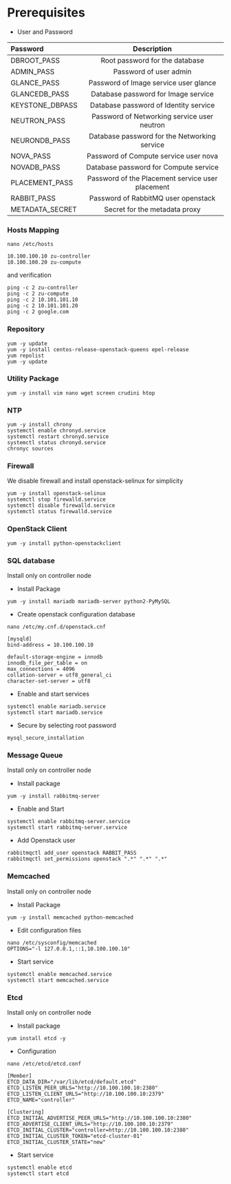 # Prerequisites
- User and Password

| Password       | Description     |
| :------------- | :----------: |
| DBROOT_PASS | Root password for the database |
|  ADMIN_PASS | Password of user admin |
|  GLANCE_PASS | Password of Image service user glance |
|  GLANCEDB_PASS | Database password for Image service |
| KEYSTONE_DBPASS | Database password of Identity service | 
|  NEUTRON_PASS | Password of Networking service user neutron |
|  NEURONDB_PASS | Database password for the Networking service |
|  NOVA_PASS | Password of Compute service user nova |
|  NOVADB_PASS | Database password for Compute service |
| PLACEMENT_PASS | Password of the Placement service user placement |
|  RABBIT_PASS | Password of RabbitMQ user openstack |
|  METADATA_SECRET | Secret for the metadata proxy |

### Hosts Mapping
```
nano /etc/hosts
```
```
10.100.100.10 zu-controller
10.100.100.20 zu-compute
```
and verification
```
ping -c 2 zu-controller
ping -c 2 zu-compute
ping -c 2 10.101.101.10
ping -c 2 10.101.101.20
ping -c 2 google.com
```
### Repository
```
yum -y update
yum -y install centos-release-openstack-queens epel-release
yum repolist
yum -y update
```
### Utility Package
```
yum -y install vim nano wget screen crudini htop
```
### NTP
```
yum -y install chrony
systemctl enable chronyd.service
systemctl restart chronyd.service
systemctl status chronyd.service
chronyc sources
```
### Firewall
We disable firewall and install openstack-selinux for simplicity
```
yum -y install openstack-selinux
systemctl stop firewalld.service
systemctl disable firewalld.service
systemctl status firewalld.service
```
### OpenStack Client
```
yum -y install python-openstackclient
```
### SQL database
Install only on controller node
- Install Package
```
yum -y install mariadb mariadb-server python2-PyMySQL
```
- Create openstack configuration database
```
nano /etc/my.cnf.d/openstack.cnf

[mysqld]
bind-address = 10.100.100.10

default-storage-engine = innodb
innodb_file_per_table = on
max_connections = 4096
collation-server = utf8_general_ci
character-set-server = utf8
```
- Enable and start services
```
systemctl enable mariadb.service
systemctl start mariadb.service
```
- Secure by selecting root password
```
mysql_secure_installation
```
### Message Queue
Install only on controller node
- Install package
```
yum -y install rabbitmq-server
```
- Enable and Start
```
systemctl enable rabbitmq-server.service
systemctl start rabbitmq-server.service
```
- Add Openstack user
```
rabbitmqctl add_user openstack RABBIT_PASS
rabbitmqctl set_permissions openstack ".*" ".*" ".*"
```
### Memcached
Install only on controller node
- Install Package
``` 
yum -y install memcached python-memcached
```
- Edit configuration files
```
nano /etc/sysconfig/memcached
OPTIONS="-l 127.0.0.1,::1,10.100.100.10"
```
- Start service
```
systemctl enable memcached.service
systemctl start memcached.service
```
### Etcd
Install only on controller node
- Install package
```
yum install etcd -y
```
- Configuration
```
nano /etc/etcd/etcd.conf 

[Member]
ETCD_DATA_DIR="/var/lib/etcd/default.etcd"
ETCD_LISTEN_PEER_URLS="http://10.100.100.10:2380"
ETCD_LISTEN_CLIENT_URLS="http://10.100.100.10:2379"
ETCD_NAME="controller"

[Clustering]
ETCD_INITIAL_ADVERTISE_PEER_URLS="http://10.100.100.10:2380"
ETCD_ADVERTISE_CLIENT_URLS="http://10.100.100.10:2379"
ETCD_INITIAL_CLUSTER="controller=http://10.100.100.10:2380"
ETCD_INITIAL_CLUSTER_TOKEN="etcd-cluster-01"
ETCD_INITIAL_CLUSTER_STATE="new"
```
- Start service
```
systemctl enable etcd
systemctl start etcd
```



